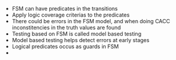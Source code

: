 * FSM can have predicates in the transitions  
* Apply logic coverage criterias to the predicates
* There could be errors in the FSM model, and when doing CACC inconstitencies in the truth values are found
* Testing based on FSM is called model based testing  
* Model based testing helps detect errors at early stages  
* Logical predicates occus as guards in FSM  
* 
